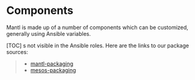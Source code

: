 # Components

Mantl is made up of a number of components which can be customized,
generally using Ansible variables.

\[TOC\] s not visible in the Ansible roles. Here are the links to our
package sources:

>   - [mantl-packaging](https://github.com/asteris-llc/mantl-packaging)
>   - [mesos-packaging](https://github.com/asteris-llc/mesos-packaging)

